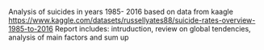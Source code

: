 Analysis of suicides in years 1985- 2016 based on data from kaagle
https://www.kaggle.com/datasets/russellyates88/suicide-rates-overview-1985-to-2016
Report includes: intruduction, review on global tendencies, analysis of  main factors and sum up

  
  
